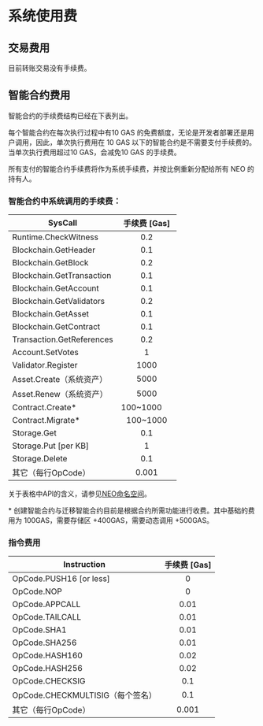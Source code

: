 # 系统使用费

## 交易费用

目前转账交易没有手续费。

## 智能合约费用

智能合约的手续费结构已经在下表列出。

每个智能合约在每次执行过程中有10 GAS 的免费额度，无论是开发者部署还是用户调用，因此，单次执行费用在 10 GAS 以下的智能合约是不需要支付手续费的。当单次执行费用超过10 GAS，会减免10 GAS 的手续费。

所有支付的智能合约手续费将作为系统手续费，并按比例重新分配给所有 NEO 的持有人。

### 智能合约中系统调用的手续费：

| SysCall                      | 手续费 [Gas]  
|------------------------------|:-------------:|
| Runtime.CheckWitness         | 0.2           |
| Blockchain.GetHeader         | 0.1           |
| Blockchain.GetBlock          | 0.2           |
| Blockchain.GetTransaction    | 0.1           |
| Blockchain.GetAccount        | 0.1           |
| Blockchain.GetValidators     | 0.2           |
| Blockchain.GetAsset          | 0.1           |
| Blockchain.GetContract       | 0.1           |
| Transaction.GetReferences    | 0.2           |
| Account.SetVotes             | 1             |
| Validator.Register           | 1000          |
| Asset.Create（系统资产）      | 5000          |
| Asset.Renew（系统资产）       | 5000          |
| Contract.Create*             | 100~1000      |
| Contract.Migrate*            | 100~1000      |
| Storage.Get                  | 0.1           |
| Storage.Put [per KB]         | 1             |
| Storage.Delete               | 0.1           |
| 其它（每行OpCode）            | 0.001         |

关于表格中API的含义，请参见[NEO命名空间](api/neo.md)。

\* 创建智能合约与迁移智能合约目前是根据合约所需功能进行收费。其中基础的费用为 100GAS，需要存储区 +400GAS，需要动态调用 +500GAS。

### 指令费用

| Instruction                           | 手续费 [Gas] 
|---------------------------------------|:-------------:|
| OpCode.PUSH16 [or less]               | 0             |
| OpCode.NOP                            | 0             |
| OpCode.APPCALL                        | 0.01          |
| OpCode.TAILCALL                       | 0.01          |
| OpCode.SHA1                           | 0.01          |
| OpCode.SHA256                         | 0.01          |
| OpCode.HASH160                        | 0.02          |
| OpCode.HASH256                        | 0.02          |
| OpCode.CHECKSIG                       | 0.1           |
| OpCode.CHECKMULTISIG（每个签名）       | 0.1           |
| 其它（每行OpCode）                     | 0.001         |

